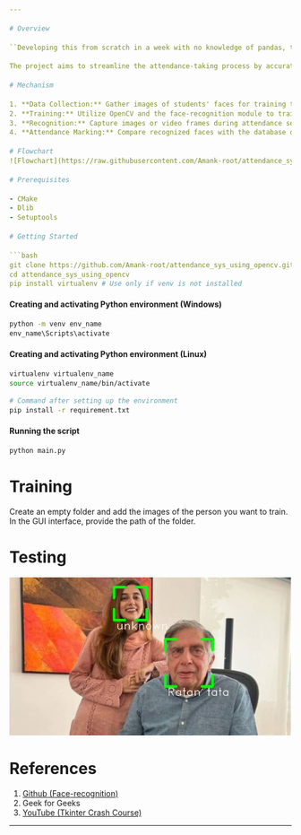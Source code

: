 ```yaml
---

# Overview

``Developing this from scratch in a week with no knowledge of pandas, tkinter, and face-recognition modules was challenging, yet exciting at the same time. ``

The project aims to streamline the attendance-taking process by accurately identifying students and marking their attendance on specific dates. Leveraging computer vision techniques, particularly face recognition, along with libraries such as OpenCV and pandas in Python, the system seeks to enhance efficiency, reduce errors, and provide a more effective means of managing attendance records.

# Mechanism

1. **Data Collection:** Gather images of students' faces for training the face recognition model.
2. **Training:** Utilize OpenCV and the face-recognition module to train the model on the collected images to recognize specific individuals.
3. **Recognition:** Capture images or video frames during attendance sessions and apply the trained model to recognize faces.
4. **Attendance Marking:** Compare recognized faces with the database of students and mark them as present for the particular date using the Pandas library to manage attendance records.

# Flowchart
![Flowchart](https://raw.githubusercontent.com/Amank-root/attendance_sys_using_opencv/main/projectFlowchart.png)

# Prerequisites

- CMake
- Dlib
- Setuptools

# Getting Started

```bash
git clone https://github.com/Amank-root/attendance_sys_using_opencv.git
cd attendance_sys_using_opencv
pip install virtualenv # Use only if venv is not installed
```

#### Creating and activating Python environment (Windows)

```bash
python -m venv env_name
env_name\Scripts\activate
```

#### Creating and activating Python environment (Linux)

```bash
virtualenv virtualenv_name
source virtualenv_name/bin/activate
```

```bash
# Command after setting up the environment
pip install -r requirement.txt
```

#### Running the script

```bash
python main.py
```

# Training

Create an empty folder and add the images of the person you want to train. In the GUI interface, provide the path of the folder.

# Testing
![Ratan Tata Output](https://raw.githubusercontent.com/Amank-root/attendance_sys_using_opencv/main/test_data/sample_output/Nov-20.jpg)

# References

1. [Github (Face-recognition)](https://github.com/ageitgey/face_recognition/)
2. Geek for Geeks
3. [YouTube (Tkinter Crash Course)](https://www.youtube.com/watch?v=mop6g-c5HEY)

---
```

